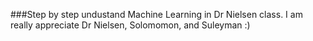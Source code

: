 ###Step by step undustand Machine Learning in Dr Nielsen class. I am really appreciate Dr Nielsen, Solomomon, and Suleyman :)
